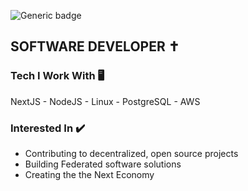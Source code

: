 ![Generic badge](https://img.shields.io/badge/DAY-SMASHED-blue.svg)

## SOFTWARE DEVELOPER ✝️

### Tech I Work With 🖥️
NextJS - NodeJS - Linux - PostgreSQL - AWS

### Interested In ✔️
 - Contributing to decentralized, open source projects
 - Building Federated software solutions
 - Creating the the Next Economy

